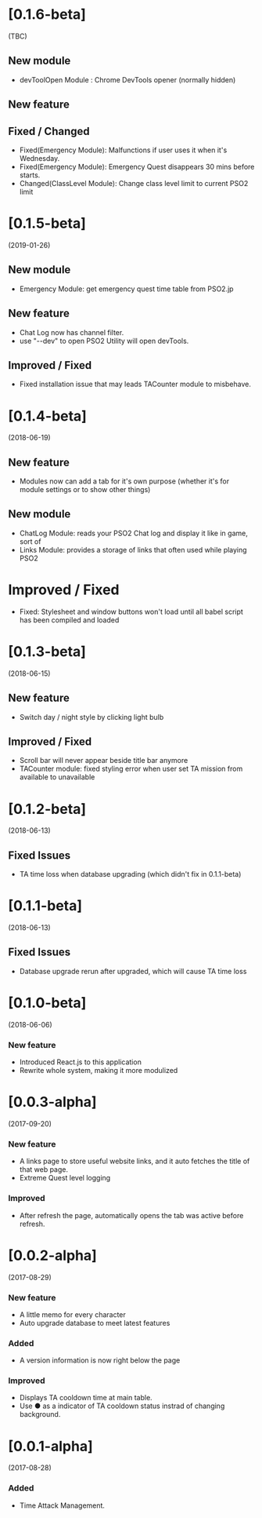 # [0.1.6-beta]
(TBC)
## New module
- devToolOpen Module : Chrome DevTools opener (normally hidden)

## New feature

## Fixed / Changed
- Fixed(Emergency Module): Malfunctions if user uses it when it's Wednesday.
- Fixed(Emergency Module): Emergency Quest disappears 30 mins before starts.
- Changed(ClassLevel Module): Change class level limit to current PSO2 limit

# [0.1.5-beta]
(2019-01-26)
## New module
- Emergency Module: get emergency quest time table from PSO2.jp

## New feature
- Chat Log now has channel filter.
- use "--dev" to open PSO2 Utility will open devTools.

## Improved / Fixed
- Fixed installation issue that may leads TACounter module to misbehave.

# [0.1.4-beta]
(2018-06-19)
## New feature
- Modules now can add a tab for it's own purpose (whether it's for module settings or to show other things)

## New module
- ChatLog Module: reads your PSO2 Chat log and display it like in game, sort of
- Links Module: provides a storage of links that often used while playing PSO2

# Improved / Fixed
- Fixed: Stylesheet and window buttons won't load until all babel script has been compiled and loaded

# [0.1.3-beta]
(2018-06-15)
## New feature
- Switch day / night style by clicking light bulb

## Improved / Fixed
- Scroll bar will never appear beside title bar anymore
- TACounter module: fixed styling error when user set TA mission from available to unavailable 

# [0.1.2-beta]
(2018-06-13)
## Fixed Issues
- TA time loss when database upgrading (which didn't fix in 0.1.1-beta)

# [0.1.1-beta]
(2018-06-13)
## Fixed Issues
- Database upgrade rerun after upgraded, which will cause TA time loss

# [0.1.0-beta]
(2018-06-06)
### New feature
- Introduced React.js to this application
- Rewrite whole system, making it more modulized

# [0.0.3-alpha]
(2017-09-20)
### New feature
- A links page to store useful website links, and it auto fetches the title of that web page.
- Extreme Quest level logging

### Improved
- After refresh the page, automatically opens the tab was active before refresh.

# [0.0.2-alpha]
(2017-08-29)
### New feature
- A little memo for every character
- Auto upgrade database to meet latest features

### Added
- A version information is now right below the page

### Improved
- Displays TA cooldown time at main table.
- Use ● as a indicator of TA cooldown status instrad of changing background.

# [0.0.1-alpha] 
(2017-08-28)
### Added
- Time Attack Management.